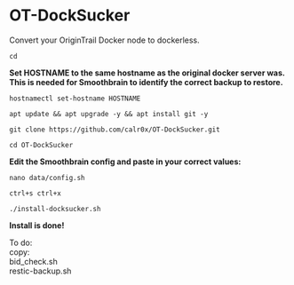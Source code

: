 # OT-DockSucker
Convert your OriginTrail Docker node to dockerless.

```
cd
```
__Set HOSTNAME to the same hostname as the original docker server was. This is needed for Smoothbrain to identify the correct backup to restore.__
```
hostnamectl set-hostname HOSTNAME
```
```
apt update && apt upgrade -y && apt install git -y
```
```
git clone https://github.com/calr0x/OT-DockSucker.git
```
```
cd OT-DockSucker
```

__Edit the Smoothbrain config and paste in your correct values:__
```
nano data/config.sh
```
```
ctrl+s ctrl+x
```
```
./install-docksucker.sh
```

__Install is done!__

To do:  
copy:  
bid_check.sh  
restic-backup.sh  
